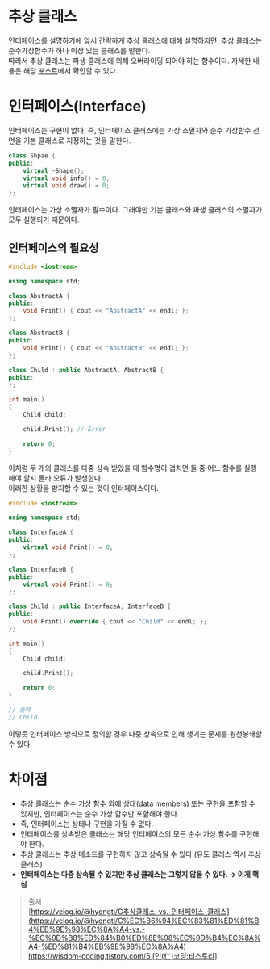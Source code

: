 # 추상 클래스

인터페이스를 설명하기에 앞서 간략하게 추상 클래스에 대해 설명하자면, 추상 클래스는 순수가상함수가 하나 이상 있는 클래스를 말한다.   
따라서 추상 클래스는 파생 클래스에 의해 오버라이딩 되어야 하는 함수이다. 자세한 내용은 해당 [포스트](https://velog.io/@jwlee010523/abstract-class)에서 확인할 수 있다.

# 인터페이스(Interface)

인터페이스는 구현이 없다. 즉, 인터페이스 클래스에는 가상 소멸자와 순수 가상함수 선언을 기본 클래스로 지정하는 것을 말한다.

```cpp
class Shpae {
public:
	virtual ~Shape();
	virtual void info() = 0;
	virtual void draw() = 0;
};
```

인터페이스는 가상 소멸자가 필수이다. 그래야만 기본 클래스와 파생 클래스의 소멸자가 모두 실행되기 때문이다.

## 인터페이스의 필요성

```cpp
#include <iostream>

using namespace std;

class AbstractA {
public:
	void Print() { cout << "AbstractA" << endl; };
};

class AbstractB {
public:
	void Print() { cout << "AbstractB" << endl; };
};

class Child : public AbstractA, AbstractB {
public:
};

int main()
{
	Child child;

	child.Print(); // Error

	return 0;
}
```

이처럼 두 개의 클래스를 다중 상속 받았을 때 함수명이 겹치면 둘 중 어느 함수를 실행해야 할지 몰라 오류가 발생한다.   
이러한 상황을 방지할 수 있는 것이 인터페이스이다.

```cpp
#include <iostream>

using namespace std;

class InterfaceA {
public:
	virtual void Print() = 0;
};

class InterfaceB {
public:
	virtual void Print() = 0;
};

class Child : public InterfaceA, InterfaceB {
public:
	void Print() override { cout << "Child" << endl; };
};

int main()
{
	Child child;

	child.Print();

	return 0;
}

// 출력
// Child
```

이렇듯 인터페이스 방식으로 정의할 경우 다중 상속으로 인해 생기는 문제를 원천봉쇄할 수 있다.

# 차이점

- 추상 클래스는 순수 가상 함수 외에 상태(data members) 또는 구현을 포함할 수 있지만, 인터페이스는 순수 가상 함수만 포함해야 한다.
- 즉, 인터페이스는 상태나 구현을 가질 수 없다.
- 인터페이스를 상속받은 클래스는 해당 인터페이스의 모든 순수 가상 함수를 구현해야 한다.
- 추상 클래스는 추상 메소드를 구현하지 않고 상속될 수 있다.(유도 클래스 역시 추상클래스)
- **인터페이스는 다중 상속될 수 있지만 추상 클래스는 그렇지 않을 수 있다. → 이게 핵심**
   
> 출처   
[https://velog.io/@hyongti/C추상클래스-vs.-인터페이스-클래스](https://velog.io/@hyongti/C%EC%B6%94%EC%83%81%ED%81%B4%EB%9E%98%EC%8A%A4-vs.-%EC%9D%B8%ED%84%B0%ED%8E%98%EC%9D%B4%EC%8A%A4-%ED%81%B4%EB%9E%98%EC%8A%A4)   
[https://wisdom-coding.tistory.com/5 [인(仁)코딩:티스토리]](https://wisdom-coding.tistory.com/5)
>
